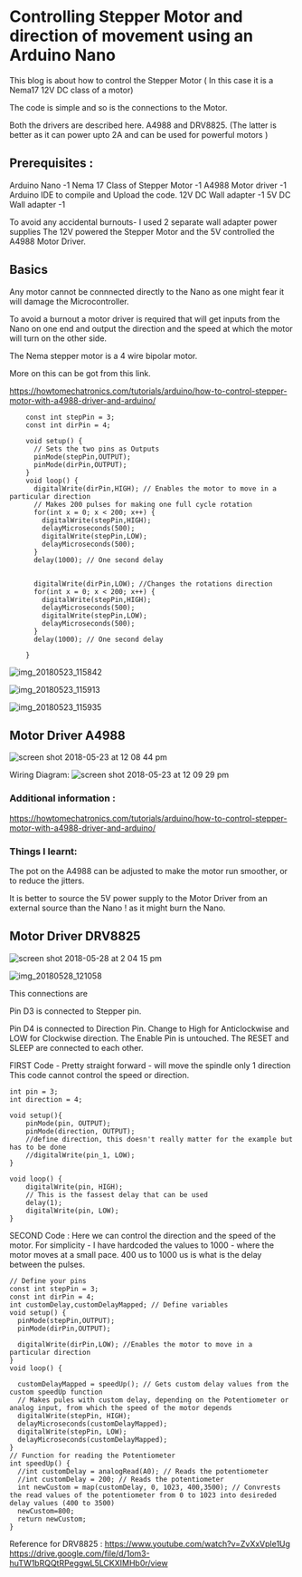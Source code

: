 # Controlling Stepper Motor and direction of movement using an Arduino Nano

This blog is about how to control the Stepper Motor ( In this case it is a Nema17 12V DC class of a motor) 

The code is simple and so is the connections to the Motor.

Both the drivers are described here. A4988 and DRV8825. (The latter is better as it can power upto 2A and can be used for powerful motors )

## Prerequisites :

Arduino Nano -1
Nema 17 Class of Stepper Motor -1
A4988 Motor driver -1
Arduino IDE to compile and Upload the code.
12V DC Wall adapter -1 
5V DC Wall adapter -1 


To avoid any accidental burnouts- I used 2 separate wall adapter power supplies 
The 12V powered the Stepper Motor and the 5V controlled the A4988 Motor Driver.


## Basics 

Any motor cannot be connnected directly to the Nano as one might fear it will damage the Microcontroller.

To avoid a burnout a motor driver is required that will get inputs from the Nano on one end and output the direction and the speed at which the motor will turn on the other side.

The Nema stepper motor is a 4 wire bipolar motor.


More on this can be got from this link.

https://howtomechatronics.com/tutorials/arduino/how-to-control-stepper-motor-with-a4988-driver-and-arduino/



		
		const int stepPin = 3; 
		const int dirPin = 4; 
		 
		void setup() {
		  // Sets the two pins as Outputs
		  pinMode(stepPin,OUTPUT); 
		  pinMode(dirPin,OUTPUT);
		}
		void loop() {
		  digitalWrite(dirPin,HIGH); // Enables the motor to move in a particular direction
		  // Makes 200 pulses for making one full cycle rotation
		  for(int x = 0; x < 200; x++) {
		    digitalWrite(stepPin,HIGH); 
		    delayMicroseconds(500); 
		    digitalWrite(stepPin,LOW); 
		    delayMicroseconds(500); 
		  }
		  delay(1000); // One second delay
		  
		  
		  digitalWrite(dirPin,LOW); //Changes the rotations direction
		  for(int x = 0; x < 200; x++) {
		    digitalWrite(stepPin,HIGH); 
		    delayMicroseconds(500); 
		    digitalWrite(stepPin,LOW); 
		    delayMicroseconds(500); 
		  }
		  delay(1000); // One second delay
		
		}



![img_20180523_115842](https://user-images.githubusercontent.com/14288989/40407324-ab803250-5e81-11e8-8f04-627a55501c20.jpg)

![img_20180523_115913](https://user-images.githubusercontent.com/14288989/40407325-abab4940-5e81-11e8-8132-d1121b88573f.jpg)

![img_20180523_115935](https://user-images.githubusercontent.com/14288989/40407326-abd41104-5e81-11e8-85b7-e12b74cd328d.jpg)



## Motor Driver A4988

![screen shot 2018-05-23 at 12 08 44 pm](https://user-images.githubusercontent.com/14288989/40407437-137d08ce-5e82-11e8-8994-b049cae6347b.png)

Wiring Diagram:
![screen shot 2018-05-23 at 12 09 29 pm](https://user-images.githubusercontent.com/14288989/40407458-3269a9ae-5e82-11e8-803d-d4cb748399e7.png)



### Additional information :

https://howtomechatronics.com/tutorials/arduino/how-to-control-stepper-motor-with-a4988-driver-and-arduino/

### Things I learnt:

The pot on the A4988 can be adjusted to make the motor run smoother, or to reduce the jitters.

It is better to source the 5V power supply to the Motor Driver from an external source than the Nano ! as it might burn the Nano.


## Motor Driver  DRV8825

![screen shot 2018-05-28 at 2 04 15 pm](https://user-images.githubusercontent.com/14288989/40605444-0c2c7bf2-6280-11e8-8fd7-093269c8e84b.png)


![img_20180528_121058](https://user-images.githubusercontent.com/14288989/40605485-2ea608b0-6280-11e8-8647-1ad81ed2825a.jpg)


This connections are

Pin D3 is connected to Stepper pin.

Pin D4 is connected to Direction Pin.  Change to High for Anticlockwise and LOW for Clockwise direction.
The Enable Pin is untouched.
The RESET and SLEEP are connected to each other.


FIRST Code  - Pretty straight forward - will move the spindle only 1 direction
This code cannot control the speed or direction.

	int pin = 3;
	int direction = 4;
	
	void setup(){
	    pinMode(pin, OUTPUT);
	    pinMode(direction, OUTPUT);
	    //define direction, this doesn't really matter for the example but has to be done
	    //digitalWrite(pin_1, LOW);
	}
	
	void loop() {
	    digitalWrite(pin, HIGH);
	    // This is the fassest delay that can be used 
	    delay(1);
	    digitalWrite(pin, LOW);  
	}
	

SECOND Code :
Here we can control the direction and the speed of the motor.
For simplicity - I have hardcoded the values to 1000 - where the motor moves at a small pace.
400 us to 1000 us is what is the delay between the pulses.

	
	// Define your pins
	const int stepPin = 3;
	const int dirPin = 4; 
	int customDelay,customDelayMapped; // Define variables
	void setup() {
	  pinMode(stepPin,OUTPUT);
	  pinMode(dirPin,OUTPUT);
	 
	  digitalWrite(dirPin,LOW); //Enables the motor to move in a particular direction
	}
	void loop() {
	  
	  customDelayMapped = speedUp(); // Gets custom delay values from the custom speedUp function
	  // Makes pules with custom delay, depending on the Potentiometer or analog input, from which the speed of the motor depends
	  digitalWrite(stepPin, HIGH);
	  delayMicroseconds(customDelayMapped);
	  digitalWrite(stepPin, LOW);
	  delayMicroseconds(customDelayMapped);
	}
	// Function for reading the Potentiometer
	int speedUp() {
	  //int customDelay = analogRead(A0); // Reads the potentiometer
	  //int customDelay = 200; // Reads the potentiometer
	  int newCustom = map(customDelay, 0, 1023, 400,3500); // Convrests the read values of the potentiometer from 0 to 1023 into desireded delay values (400 to 3500)
	  newCustom=800;
	  return newCustom;  
	}


Reference for DRV8825 : 
https://www.youtube.com/watch?v=ZvXxVple1Ug
https://drive.google.com/file/d/1om3-huTW1bRQQtRPeggwL5LCKXIMHb0r/view
